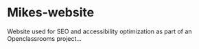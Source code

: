 # Mikes-website

Website used for SEO and accessibility optimization as part of an Openclassrooms project...
